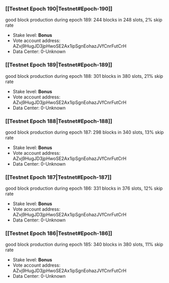 ### [[Testnet Epoch 190|Testnet#Epoch-190]]
good block production during epoch 189: 244 blocks in 248 slots, 2% skip rate
* Stake level: **Bonus** 
* Vote account address: AZvj9HugJD3jpHwoSE2Ax1ipSgnEohazJVfCnrFutCrH
* Data Center: 0-Unknown
### [[Testnet Epoch 189|Testnet#Epoch-189]]
good block production during epoch 188: 301 blocks in 380 slots, 21% skip rate
* Stake level: **Bonus** 
* Vote account address: AZvj9HugJD3jpHwoSE2Ax1ipSgnEohazJVfCnrFutCrH
* Data Center: 0-Unknown
### [[Testnet Epoch 188|Testnet#Epoch-188]]
good block production during epoch 187: 298 blocks in 340 slots, 13% skip rate
* Stake level: **Bonus** 
* Vote account address: AZvj9HugJD3jpHwoSE2Ax1ipSgnEohazJVfCnrFutCrH
* Data Center: 0-Unknown
### [[Testnet Epoch 187|Testnet#Epoch-187]]
good block production during epoch 186: 331 blocks in 376 slots, 12% skip rate
* Stake level: **Bonus** 
* Vote account address: AZvj9HugJD3jpHwoSE2Ax1ipSgnEohazJVfCnrFutCrH
* Data Center: 0-Unknown
### [[Testnet Epoch 186|Testnet#Epoch-186]]
good block production during epoch 185: 340 blocks in 380 slots, 11% skip rate
* Stake level: **Bonus** 
* Vote account address: AZvj9HugJD3jpHwoSE2Ax1ipSgnEohazJVfCnrFutCrH
* Data Center: 0-Unknown
